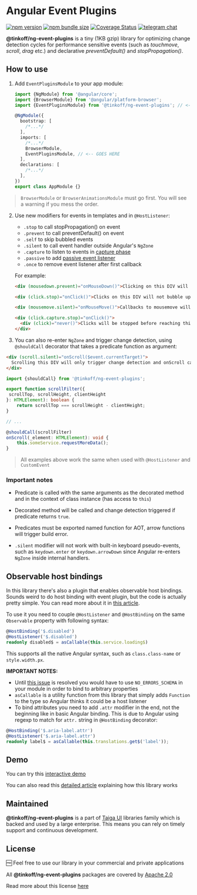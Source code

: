 # Angular Event Plugins

[![npm version](https://img.shields.io/npm/v/@tinkoff/ng-event-plugins.svg)](https://npmjs.com/package/@tinkoff/ng-event-plugins)
[![npm bundle size](https://img.shields.io/bundlephobia/minzip/@tinkoff/ng-event-plugins)](https://bundlephobia.com/result?p=@tinkoff/ng-event-plugins)
[![Coverage Status](https://codecov.io/gh/taiga-family/ng-event-plugins/branch/main/graphs/badge.svg)](https://app.codecov.io/gh/taiga-family/ng-event-plugins/tree/main/projects)
[![telegram chat](https://img.shields.io/badge/support-Contact%20us-blue)](https://t.me/taiga_ui)

**@tinkoff/ng-event-plugins** is a tiny (1KB gzip) library for optimizing change detection cycles for performance
sensitive events (such as _touchmove_, _scroll_, _drag_ etc.) and declarative _preventDefault()_ and
_stopPropagation()_.

## How to use

1. Add `EventPluginsModule` to your app module:

   ```typescript
   import {NgModule} from '@angular/core';
   import {BrowserModule} from '@angular/platform-browser';
   import {EventPluginsModule} from '@tinkoff/ng-event-plugins'; // <-- THIS

   @NgModule({
     bootstrap: [
       /*...*/
     ],
     imports: [
       /*...*/
       BrowserModule,
       EventPluginsModule, // <-- GOES HERE
     ],
     declarations: [
       /*...*/
     ],
   })
   export class AppModule {}
   ```

> `BrowserModule` or `BrowserAnimationsModule` must go first. You will see a warning if you mess the order.

2. Use new modifiers for events in templates and in `@HostListener`:

   - `.stop` to call stopPropagation() on event
   - `.prevent` to call preventDefault() on event
   - `.self` to skip bubbled events
   - `.silent` to call event handler outside Angular's `NgZone`
   - `.capture` to listen to events in
     [capture phase](https://developer.mozilla.org/en-US/docs/Web/API/Event/eventPhase)
   - `.passive` to add
     [passive event listener](https://developer.mozilla.org/en-US/docs/Web/API/EventTarget/addEventListener#improving_scrolling_performance_with_passive_listeners)
   - `.once` to remove event listener after first callback

   For example:

   ```html
   <div (mousedown.prevent)="onMouseDown()">Clicking on this DIV will not move focus</div>
   ```

   ```html
   <div (click.stop)="onClick()">Clicks on this DIV will not bubble up</div>
   ```

   ```html
   <div (mousemove.silent)="onMouseMove()">Callbacks to mousemove will not trigger change detection</div>
   ```

   ```html
   <div (click.capture.stop)="onClick()">
     <div (click)="never()">Clicks will be stopped before reaching this DIV</div>
   </div>
   ```

3. You can also re-enter `NgZone` and trigger change detection, using `@shouldCall` decorator that takes a predicate
   function as argument:

```html
<div (scroll.silent)="onScroll($event.currentTarget)">
  Scrolling this DIV will only trigger change detection and onScroll callback if it is scrolled to bottom
</div>
```

```typescript
import {shouldCall} from '@tinkoff/ng-event-plugins';

export function scrollFilter({
 scrollTop, scrollHeight, clientHeight
}: HTMLElement): boolean {
    return scrollTop === scrollHeight - clientHeight;
}

// ...

@shouldCall(scrollFilter)
onScroll(_element: HTMLElement): void {
    this.someService.requestMoreData();
}
```

> All examples above work the same when used with `@HostListener` and `CustomEvent`

### Important notes

- Predicate is called with the same arguments as the decorated method and in the context of class instance (has access
  to `this`)

- Decorated method will be called and change detection triggered if predicate returns `true`.

- Predicates must be exported named function for AOT, arrow functions will trigger build error.

- `.silent` modifier will not work with built-in keyboard pseudo-events, such as `keydown.enter` or `keydown.arrowDown`
  since Angular re-enters `NgZone` inside internal handlers.

## Observable host bindings

In this library there's also a plugin that enables observable host bindings. Sounds weird to do host binding with event
plugin, but the code is actually pretty simple. You can read more about it in
[this article](https://indepth.dev/posts/1429/making-hostbinding-work-with-observables).

To use it you need to couple `@HostListener` and `@HostBinding` on the same `Observable` property with following syntax:

```ts
@HostBinding('$.disabled')
@HostListener('$.disabled')
readonly disabled$ = asCallable(this.service.loading$)
```

This supports all the native Angular syntax, such as `class.class-name` or `style.width.px`.

**IMPORTANT NOTES:**

- Until [this issue](https://github.com/angular/angular/issues/12045) is resolved you would have to use
  `NO_ERRORS_SCHEMA` in your module in order to bind to arbitrary properties
- `asCallable` is a utility function from this library that simply adds `Function` to the type so Angular thinks it
  could be a host listener
- To bind attributes you need to add `.attr` modifier in the end, not the beginning like in basic Angular binding. This
  is due to Angular using regexp to match for `attr.` string in `@HostBinding` decorator:

```ts
@HostBinding('$.aria-label.attr')
@HostListener('$.aria-label.attr')
readonly label$ = asCallable(this.translations.get$('label'));
```

## Demo

You can try this
[interactive demo](https://codesandbox.io/s/github/taiga-family/ng-event-plugins/tree/main/projects/demo)

You can also read this [detailed article](https://indepth.dev/supercharge-event-management-in-your-angular-application/)
explaining how this library works

## Maintained

**@tinkoff/ng-event-plugins** is a part of [Taiga UI](https://github.com/taiga-family/taiga-ui) libraries family which
is backed and used by a large enterprise. This means you can rely on timely support and continuous development.

## License

🆓 Feel free to use our library in your commercial and private applications

All **@tinkoff/ng-event-plugins** packages are covered by [Apache 2.0](/LICENSE)

Read more about this license [here](https://choosealicense.com/licenses/apache-2.0/)
